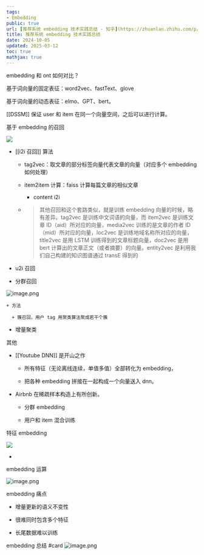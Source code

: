 ```yaml
---
tags:
- Embedding
public: true
url: [推荐系统 embedding 技术实践总结 - 知乎](https://zhuanlan.zhihu.com/p/143763320)
title: 推荐系统 embedding 技术实践总结
date: 2024-10-05
updated: 2025-03-12
toc: true
mathjax: true
---
```


embedding 和 ont 如何对比？

基于词向量的固定表征：word2vec、fastText、glove

基于词向量的动态表征：elmo、GPT、bert。

[[DSSM]] 保证 user 和 item 在同一个向量空间，之后可以进行计算。

基于 embedding 的召回

![](https://media.xiang578.com//embedding-recall.png)

  + [[i2i 召回]] 算法

    + tag2vec：取文章的部分标签向量代表文章的向量（对应多个 embedding 如何处理）

    + item2item 计算：faiss 计算每篇文章的相似文章

      + content i2i

    + > 其他召回和这个套路类似，就是训练 embedding 向量的时候，略有差异。tag2vec 是训练中文词语的向量，而 item2vec 是训练文章 ID（aid）所对应的向量，media2vec 训练的是文章的作者 ID（mid）所对应的向量，loc2vec 是训练地域名称所对应的向量，title2vec 是用 LSTM 训练得到的文章标题向量，doc2vec 是用 bert 计算出的文章正文（或者摘要）的向量。entity2vec 是利用我们自己构建的知识图谱通过 transE 得到的

  + u2i 召回

  + 分群召回

![image.png](/assets/image_1692431310348_0.png)

    + 方法

      + 簇召回，用户 tag 用聚类算法聚成若干个簇

  + 增量聚类

其他

  + [[Youtube DNN]] 是开山之作

    + 所有特征（无论离线连续，单值多值）全部转化为 embedding，

    + 把各种 embedding 拼接在一起构成一个向量送入 dnn。

  + Airbnb 在稀疏样本构造上有所创新。

    + 分群 embedding

    + 用户和 item 混合训练

特征 embedding

![](https://media.xiang578.com//feature-embedding.png)

  + 

embedding 运算

![image.png](/assets/image_1692432110960_0.png)

embedding 痛点

  + 增量更新的语义不变性

  + 很难同时包含多个特征

  + 长尾数据难以训练

embedding 总结 #card
![image.png](/assets/image_1741782671432_0.png)
